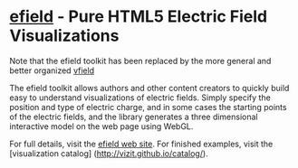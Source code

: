 [efield](http://www.vizitsolutions.com/portfolio/efield/) - Pure HTML5 Electric Field Visualizations
====================================================================================================

Note that the efield toolkit has been replaced by the more general and better organized
[vfield](http://www.vizitsolutions.com/portfolio/vfield/)

The efield toolkit allows authors and other content creators to quickly build 
easy to understand visualizations of electric fields. Simply specify the position
and type of electric charge, and in some cases the starting points of the
electric fields, and the library generates a three dimensional interactive
model on the web page using WebGL.

For full details, visit the [efield web site](http://vizit.github.io/efield/).
For finished examples, visit the [visualization catalog] (http://vizit.github.io/catalog/).




